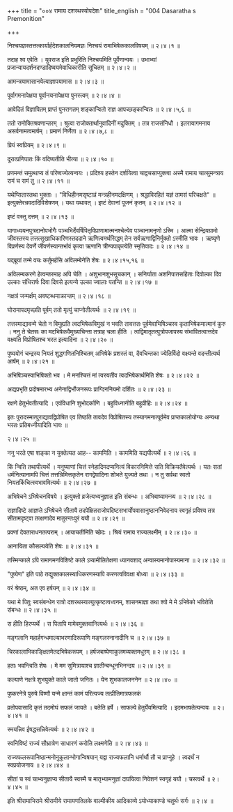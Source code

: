 +++
title = "००४ रामाय दशरथस्योपदेशः"
title_english = "004 Dasaratha s Premonition"

+++


निश्चयज्ञस्तत्तत्कार्यार्हदेशकालनियमज्ञः निश्चयं रामाभिषेककालविषयम्  ॥ 
२।४।१  ॥   

  

तदाह श्व एवेति । युवराज इति प्रभुरिति निश्चयमिति पूर्वेणान्वयः ।
उभाभ्यां प्रजान्यायदर्शनदण्डादिष्वयमेवाधिकारीति सूचितम्  ॥  २।४।२  ॥   

  

आमन्त्रयामासानयेत्याज्ञापयामास  ॥  २।४।३  ॥   

  

पूर्वागमनापेक्षया पूर्वानयनापेक्षया पुनस्त्वम्  ॥  २।४।४  ॥   

  

आवेदितं विज्ञापितम् प्राप्तं पुनरागतम् शङ्कान्वितो राज्ञ आपच्छङ्कान्वितः
 ॥  २।४।५,६  ॥   

  

ततो रामोक्तिश्रवणान्तरम् । श्रुत्वा राजोक्तार्थानुवादिनीं मदुक्तिम् ।
तत्र राजसंनिधौ । इतरायागमनाय असर्वनामत्वमार्षम् । प्रमाणं निर्णेता  ॥ 
२।४।७,८  ॥   

  

प्रियं स्वप्रियम्  ॥  २।४।९  ॥   

  

दूरात्प्रणिपातः किं वदिष्यतीति भीत्या  ॥  २।४।१०  ॥   

  

प्रणमन्तं समुत्थाप्य तं परिष्वज्येत्यन्वयः । प्रदिश्य हस्तेन दर्शयित्वा
चाद्वचसाप्युक्त्वा अस्मै रामाय चात्सुमन्त्राय रामं च रामं तु  ॥  २।४।११
 ॥   

  

यथेप्सितास्तथा भुक्ताः । "विधिहीनमसृष्टान्नं मन्त्रहीनमदक्षिणम् ।
श्रद्धाविरहितं यज्ञं तामसं परिचक्षते"  ॥  इत्युक्तेरन्नवदादिविशेषणम् ।
यथा यथावत् । इष्टं देवानां पूजनं कृतम्  ॥  २।४।१२  ॥   

  

इष्टं वस्तु दत्तम्  ॥  २।४।१३  ॥   

  

यागाध्ययनपुत्रदानोपभोगैः पञ्चभिर्देवर्षिपितृविप्राणामात्मनश्चेत्येव
पञ्चानामनृणो ऽस्मि । आत्मा सेन्द्रियग्रामो जीवस्तस्य
तत्तत्सुखाधिकारिणस्तददाने ऋणित्वमर्थसिद्धम् तेन सर्वऋणाद्विनिर्मुक्तो
ऽस्मीति भावः । ऋष्यृणे विप्रर्णस्य देवर्णे जीवर्णस्यान्तर्भावं कृत्वा
ऋणानि त्रीण्यपाकृत्येति स्मृतिवादः  ॥  २।४।१४  ॥   

  

यद्ब्रूयां तन्मे वचः कर्तुमर्हसि अविलम्बेनेति शेषः  ॥  २।४।१५,१६  ॥   

  

अविलम्बकरणे हेत्वन्तरमाह अपि चेति । अशुभानशुभसूचकान् । सनिर्घाता
अशनिपातसहिताः दिवोल्का दिव उल्काः संधिरार्षः दिवा दिवसे इत्यन्ये उल्का
ज्वालाः पतन्ति  ॥  २।४।१७  ॥   

  

नक्षत्रं जन्मर्क्षम् अवष्टब्धमाक्रान्तम्  ॥  २।४।१८  ॥   

  

घोरामापदमृच्छति पूर्वम् ततो मृत्युं चाप्नोतीत्यर्थः  ॥  २।४।१९  ॥   

  

तत्तस्माद्यावन्मे चेतो न विमुह्यति त्वदभिषेकविमुखं न भवति तावत्ततः
पूर्वमेवाभिषिञ्चस्व कृताभिषेकमात्मानं कुरु । ननु ते चेतसः का
मदभिषेकवैमुख्यचिन्ता तत्राह चला हीति । त्वद्विमातृतत्पुत्रोपजापस्य
संभावितत्वात्तदेव वक्ष्यति विप्रोषितश्च भरत इत्यादिना  ॥  २।४।२०  ॥   

  

पुष्ययोगं चन्द्रस्य नियतं शुद्धगणितनिश्चितम् अभिषेके प्रशस्तं वा,
दैवचिन्तका ज्येतिर्विदो वक्ष्यन्ते वदन्तीत्यर्थ आर्षम्  ॥  २।४।२१  ॥   

  

अभिषिञ्चस्वाभिषिक्तो भव । मे मनश्चित्तं मां त्वरयतीव त्वदभिषेकार्थमिति
शेषः  ॥  २।४।२२  ॥   

  

अद्यप्रभृति प्रदोषमारभ्य अनेनाद्विर्भोजनरूपः प्राग्दिननियमो दर्शितः  ॥ 
२।४।२३ ॥   

  

रक्षणे हेतुर्भवतीत्यादि । एवंविधानि शुभोदर्काणि । बहुविध्नानीति
बहुव्रीहिः  ॥  २।४।२४  ॥   

  

इतः पुरादस्मात्पुराद्यावद्विप्रोषित एव तिष्ठति तावदेव विप्रोषितस्य
तस्यागमनात्पूर्वमेव प्राप्तकालोयोग्यः अन्यथा भरतः प्रतिबध्नीयादिति भावः
 ॥   

२।४।२५  ॥   

ननु भरते एषा शङ्का न युक्तेत्यत आह-- काममिति । काममिति यद्यपीत्यर्थे  ॥ 
२।४।२६  ॥   

  

किं न्विति तथापीत्यर्थे । मनुष्याणां चित्तं स्नेहादिमदप्यनित्यं
विकारनिमित्ते सति विक्रियतैवेत्यर्थः । यतः सतां धर्मनित्यानामपि चित्तं
तत्तन्निमित्तकृतेन रागद्वेषादिना शोभते युज्यते तथा । न तु सर्वथा स्वतो
नियतकिंचित्स्वभावमित्यर्थः  ॥  २।४।२७  ॥   

  

अभिषेचने ऽभिषेचनविषये । इत्युक्तो व्रजेत्यभ्यनुज्ञात इति संबन्धः ।
अभिबाष्यामन्त्र्य  ॥  २।४।२८  ॥   

  

राज्ञादिष्टे आज्ञप्ते ऽभिषेचने सीतायै
तदपेक्षितराजोपदिष्टसभार्योपवासानुष्ठाननिवेदनाय स्वगृहं प्रविश्य तत्र
सीतामदृष्ट्वा तत्क्षणादेव मातुरन्तःपुरं ययौ  ॥  २।४।२९  ॥   

  

प्रवणां देवताराधनतत्पराम् । आयाचतीमिति च्छेदः । श्रियं रामाय
राज्यलक्ष्मीम्  ॥  २।४।३०  ॥   

  

आनायिता कौसल्ययेति शेषः  ॥  २।४।३१  ॥   

  

तस्मिन्काले ऽपि रामागमनविशिष्टे काले ऽप्यामीलितेक्षणा ध्यानवशाद्
अन्वास्यमानोपास्यमाना  ॥  २।४।३२  ॥   

  

"पुष्येण" इति पाठे तद्युक्तकालस्याधिकरणस्यापि करणत्वविवक्षा बोध्या  ॥ 
२।४।३३  ॥   

  

वरं श्रेष्ठम्, अत एव हर्षयन्  ॥  २।४।३४  ॥   

  

यथा मे पितुः स्वसंबन्धेन रात्रो दशरथस्यात्युत्कृष्टत्वध्वनम्, शासनमाज्ञा
तथा श्वो मे मे ऽभिषेको भवितेति संबन्धः  ॥  २।४।३५  ॥   

  

स हीति हिरप्यर्थे । स पितापि मामेवमुक्तवानित्यर्थः  ॥  २।४।३६  ॥   

  

मङ्गलानि महार्हगन्धमाल्याभरणादिरूपाणि मङ्गलस्नानादीनि च  ॥  २।४।३७ ॥   

  

चिरकालाभिकाङ्क्षितमेतदभिषेकरूपम् । हर्षजबाष्पेणाकुलमव्यक्तमधुरम्  ॥ 
२।४।३८  ॥   

  

हताः भवन्त्विति शेषः । मे मम सुमित्रायाश्च ज्ञातीन्बन्धूनभिनन्दय  ॥ 
२।४।३९ ॥   

  

कल्याणे नक्षत्रे शुभयुक्ते काले जातो जनितः । येन शुभकालजननेन  ॥  २।४।४०
 ॥   

  

पुष्करनेत्रे पुरुषे विष्णौ यन्मे क्षान्तं कामं परित्यज्य
तत्प्रीतिमात्रफलकं  

व्रतोपवासादि कृतं तदमोघं सफलं जायते । बतेति हर्षे । साफल्ये
हेतुर्येयमित्यादि । इदमभाषतेत्यन्वयः  ॥  २।४।४१  ॥   

  

स्मयन्निव ईषद्धसन्निवेत्यर्थः  ॥  २।४।४२  ॥   

  

स्वनिविष्टं राज्यं सौभ्रात्रेण साधारणं करोति लक्ष्मणेति  ॥  २।४।४३  ॥   

  

राज्यफलरूपानिष्ठान्मनोनुकूलान्भोगान्विषयान् यद्वा राज्यफलानि धर्मार्थौ
तौ च प्राप्नुहे । त्वदर्थं न स्वप्रयोजनाय  ॥  २।४।४४  ॥   

  

सीतां च स्वं चाभ्यनुज्ञाप्य सीतायै स्वस्मै च मातृभ्यामनुज्ञां दापयित्वा
निवेशनं स्वगृहं ययौ । चस्त्वर्थे  ॥  २।४।४५  ॥   

  

इति श्रीरामाभिरामे श्रीरामीये रामायणतिलके वाल्मीकीय आदिकाव्ये
ऽयोध्याकाण्डे चतुर्थः सर्गः  ॥  २।४  ॥   

  

  


